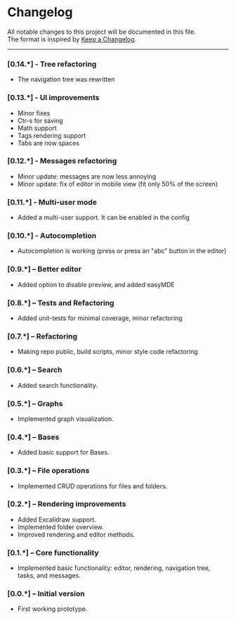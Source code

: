 # Changelog

All notable changes to this project will be documented in this file.  
The format is inspired by [Keep a Changelog](https://keepachangelog.com/en/1.0.0/).  

---
### [0.14.*] - Tree refactoring
- The navigation tree was rewritten

### [0.13.*] - UI improvements
- Minor fixes
- Ctr-s for saving
- Math support 
- Tags rendering support
- Tabs are now spaces 

### [0.12.*] - Messages refactoring
- Minor update: messages are now less annoying
- Minor update: fix of editor in mobile view (fit only 50% of the screen)

### [0.11.*] - Multi-user mode
- Added a multi-user support. It can be enabled in the config

### [0.10.*] - Autocompletion
- Autocompletion is working (press <tab> or press an "abc" button in the editor)

### [0.9.*] – Better editor
- Added option to disable preview, and added easyMDE

### [0.8.*] – Tests and Refactoring
- Added unit-tests for minimal coverage, minor refactoring

### [0.7.*] – Refactoring
- Making repo public, build scripts, minor style code refactoring

### [0.6.*] – Search
- Added search functionality.

### [0.5.*] – Graphs
- Implemented graph visualization.

### [0.4.*] – Bases
- Added basic support for Bases.

### [0.3.*] – File operations
- Implemented CRUD operations for files and folders.

### [0.2.*] – Rendering improvements
- Added Excalidraw support.  
- Implemented folder overview.  
- Improved rendering and editor methods.

### [0.1.*] – Core functionality
- Implemented basic functionality: editor, rendering, navigation tree, tasks, and messages.

### [0.0.*] – Initial version
- First working prototype.
